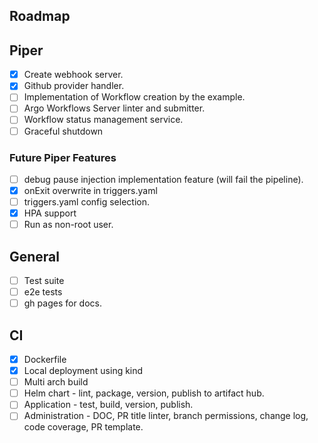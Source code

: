 ## Roadmap

## Piper
- [x] Create webhook server. 
- [x] Github provider handler.
- [ ] Implementation of Workflow creation by the example.
- [ ] Argo Workflows Server linter and submitter.
- [ ] Workflow status management service.
- [ ] Graceful shutdown

### Future Piper Features
- [ ] debug pause injection implementation feature (will fail the pipeline).
- [x] onExit overwrite in triggers.yaml
- [ ] triggers.yaml config selection.
- [x] HPA support
- [ ] Run as non-root user.

## General
- [ ] Test suite
- [ ] e2e tests
- [ ] gh pages for docs.

## CI
- [x] Dockerfile 
- [x] Local deployment using kind
- [ ] Multi arch build
- [ ] Helm chart - lint, package, version, publish to artifact hub.
- [ ] Application - test, build, version, publish.
- [ ] Administration - DOC, PR title linter, branch permissions, change log, code coverage, PR template.